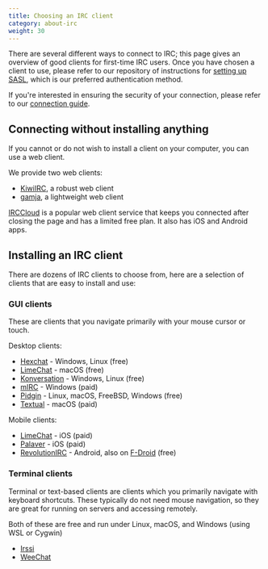 ```yaml
---
title: Choosing an IRC client
category: about-irc
weight: 30
---
```


There are several different ways to connect to IRC; this page gives
an overview of good clients for first-time IRC users.
Once you have chosen a client to use, please refer to our repository of
instructions for [setting up SASL](/guides/sasl), which is our preferred
authentication method.

If you're interested in ensuring the security of your connection, please
refer to our [connection guide](/guides/connect).

## Connecting without installing anything

If you cannot or do not wish to install a client on your computer, you can use
a web client.

We provide two web clients:

- [KiwiIRC](https://web.libera.chat), a robust web client
- [gamja](https://web.libera.chat/gamja), a lightweight web client

[IRCCloud](https://irccloud.com) is a popular web client service that keeps
you connected after closing the page and has a limited free plan. It also
has iOS and Android apps.

## Installing an IRC client

There are dozens of IRC clients to choose from, here are a selection of
clients that are easy to install and use:

### GUI clients

These are clients that you navigate primarily with your mouse cursor or touch.

Desktop clients:

- [Hexchat](https://hexchat.github.io/) - Windows, Linux (free)
- [LimeChat](http://limechat.net/mac/) - macOS (free)
- [Konversation](https://konversation.kde.org/) - Windows, Linux (free)
- [mIRC](http://www.mirc.com/) - Windows (paid)
- [Pidgin](https://pidgin.im/) - Linux, macOS, FreeBSD, Windows (free)
- [Textual](https://www.codeux.com/textual/) - macOS (paid)

Mobile clients:

- [LimeChat](https://apps.apple.com/app/limechat-irc-client/id298766460) -
iOS (paid)
- [Palaver](https://apps.apple.com/us/app/palaver/id538073623) - iOS (paid)
- [RevolutionIRC](https://play.google.com/store/apps/details?id=io.mrarm.irc)
\- Android, also on [F-Droid](https://f-droid.org/packages/io.mrarm.irc/) (free)

### Terminal clients

Terminal or text-based clients are clients which you primarily navigate with
keyboard shortcuts. These typically do not need mouse navigation, so they are
great for running on servers and accessing remotely.

Both of these are free and run under Linux, macOS, and Windows (using WSL or Cygwin)

- [Irssi](https://irssi.org/)
- [WeeChat](https://weechat.org/)
